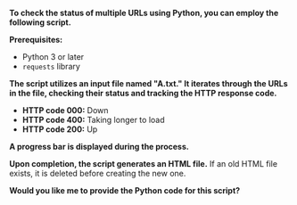 **To check the status of multiple URLs using Python, you can employ the following script.**

**Prerequisites:**

* Python 3 or later
* `requests` library

**The script utilizes an input file named "A.txt." It iterates through the URLs in the file, checking their status and tracking the HTTP response code.**

* **HTTP code 000:** Down
* **HTTP code 400:** Taking longer to load
* **HTTP code 200:** Up

**A progress bar is displayed during the process.**

**Upon completion, the script generates an HTML file.** If an old HTML file exists, it is deleted before creating the new one.

**Would you like me to provide the Python code for this script?**

